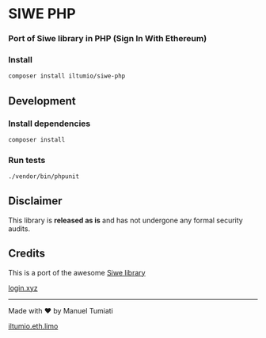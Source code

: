 # SIWE PHP
### Port of Siwe library in PHP (Sign In With Ethereum)

### Install
```bash
composer install iltumio/siwe-php
```

## Development
### Install dependencies
```bash
composer install
```

### Run tests
```bash
./vendor/bin/phpunit
```
## Disclaimer
This library is **released as is** and has not undergone any formal security audits.

## Credits
This is a port of the awesome [Siwe library](https://github.com/spruceid/siwe)

[login.xyz](https://login.xyz)

---

Made with ❤️ by Manuel Tumiati

[iltumio.eth.limo](https://iltumio.eth.limo)